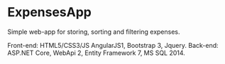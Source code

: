 # ExpensesApp

Simple web-app for storing, sorting and filtering expenses.

Front-end: HTML5/CSS3/JS AngularJS1, Bootstrap 3, Jquery.
Back-end: ASP.NET Core, WebApi 2, Entity Framework 7, MS SQL 2014.
